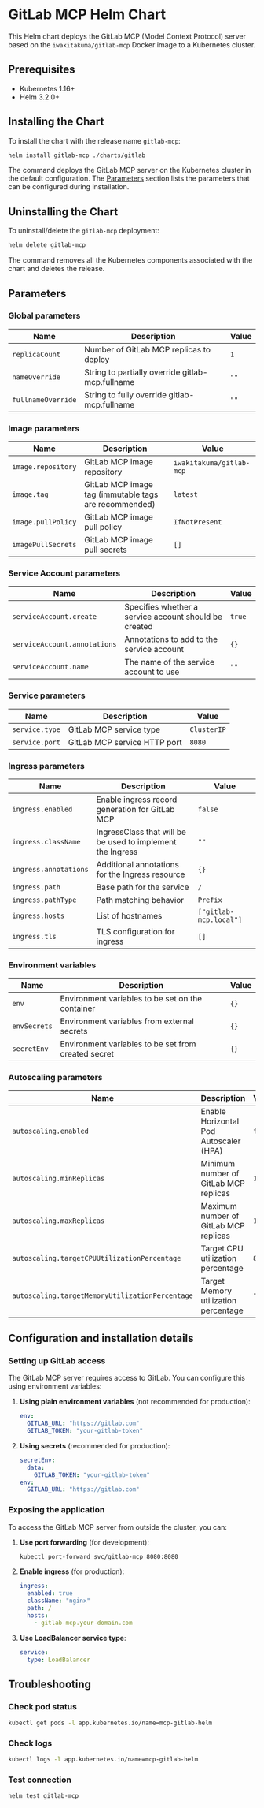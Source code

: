 # GitLab MCP Helm Chart

This Helm chart deploys the GitLab MCP (Model Context Protocol) server based on the `iwakitakuma/gitlab-mcp` Docker image to a Kubernetes cluster.

## Prerequisites

- Kubernetes 1.16+
- Helm 3.2.0+

## Installing the Chart

To install the chart with the release name `gitlab-mcp`:

```bash
helm install gitlab-mcp ./charts/gitlab
```

The command deploys the GitLab MCP server on the Kubernetes cluster in the default configuration. The [Parameters](#parameters) section lists the parameters that can be configured during installation.

## Uninstalling the Chart

To uninstall/delete the `gitlab-mcp` deployment:

```bash
helm delete gitlab-mcp
```

The command removes all the Kubernetes components associated with the chart and deletes the release.

## Parameters

### Global parameters

| Name                      | Description                                     | Value |
| ------------------------- | ----------------------------------------------- | ----- |
| `replicaCount`           | Number of GitLab MCP replicas to deploy        | `1`   |
| `nameOverride`           | String to partially override gitlab-mcp.fullname | `""`  |
| `fullnameOverride`       | String to fully override gitlab-mcp.fullname   | `""`  |

### Image parameters

| Name                | Description                                          | Value                    |
| ------------------- | ---------------------------------------------------- | ------------------------ |
| `image.repository`  | GitLab MCP image repository                          | `iwakitakuma/gitlab-mcp` |
| `image.tag`         | GitLab MCP image tag (immutable tags are recommended) | `latest`                 |
| `image.pullPolicy`  | GitLab MCP image pull policy                         | `IfNotPresent`           |
| `imagePullSecrets`  | GitLab MCP image pull secrets                        | `[]`                     |

### Service Account parameters

| Name                         | Description                                                | Value  |
| ---------------------------- | ---------------------------------------------------------- | ------ |
| `serviceAccount.create`      | Specifies whether a service account should be created     | `true` |
| `serviceAccount.annotations` | Annotations to add to the service account                 | `{}`   |
| `serviceAccount.name`        | The name of the service account to use                    | `""`   |

### Service parameters

| Name           | Description                        | Value       |
| -------------- | ---------------------------------- | ----------- |
| `service.type` | GitLab MCP service type            | `ClusterIP` |
| `service.port` | GitLab MCP service HTTP port       | `8080`      |

### Ingress parameters

| Name                  | Description                                                | Value               |
| --------------------- | ---------------------------------------------------------- | ------------------- |
| `ingress.enabled`     | Enable ingress record generation for GitLab MCP          | `false`             |
| `ingress.className`   | IngressClass that will be be used to implement the Ingress | `""`                |
| `ingress.annotations` | Additional annotations for the Ingress resource           | `{}`                |
| `ingress.path` | Base path for the service | `/` |
| `ingress.pathType` | Path matching behavior | `Prefix` |
| `ingress.hosts` | List of hostnames | `["gitlab-mcp.local"]` |
| `ingress.tls`         | TLS configuration for ingress            | `[]`                |

### Environment variables

| Name           | Description                                          | Value |
| -------------- | ---------------------------------------------------- | ----- |
| `env`          | Environment variables to be set on the container    | `{}`  |
| `envSecrets`   | Environment variables from external secrets         | `{}`  |
| `secretEnv`    | Environment variables to be set from created secret | `{}`  |

### Autoscaling parameters

| Name                                            | Description                                                                                                          | Value   |
| ----------------------------------------------- | -------------------------------------------------------------------------------------------------------------------- | ------- |
| `autoscaling.enabled`                           | Enable Horizontal Pod Autoscaler (HPA)                                                                              | `false` |
| `autoscaling.minReplicas`                       | Minimum number of GitLab MCP replicas                                                                               | `1`     |
| `autoscaling.maxReplicas`                       | Maximum number of GitLab MCP replicas                                                                               | `100`   |
| `autoscaling.targetCPUUtilizationPercentage`    | Target CPU utilization percentage                                                                                    | `80`    |
| `autoscaling.targetMemoryUtilizationPercentage` | Target Memory utilization percentage                                                                                 | `""`    |

## Configuration and installation details

### Setting up GitLab access

The GitLab MCP server requires access to GitLab. You can configure this using environment variables:

1. **Using plain environment variables** (not recommended for production):

   ```yaml
   env:
     GITLAB_URL: "https://gitlab.com"
     GITLAB_TOKEN: "your-gitlab-token"
   ```

2. **Using secrets** (recommended for production):

   ```yaml
   secretEnv:
     data:
       GITLAB_TOKEN: "your-gitlab-token"
   env:
     GITLAB_URL: "https://gitlab.com"
   ```

### Exposing the application

To access the GitLab MCP server from outside the cluster, you can:

1. **Use port forwarding** (for development):

   ```bash
   kubectl port-forward svc/gitlab-mcp 8080:8080
   ```

2. **Enable ingress** (for production):

   ```yaml
   ingress:
     enabled: true
     className: "nginx"
     path: /
     hosts:
       - gitlab-mcp.your-domain.com
   ```

3. **Use LoadBalancer service type**:

   ```yaml
   service:
     type: LoadBalancer
   ```

## Troubleshooting

### Check pod status

```bash
kubectl get pods -l app.kubernetes.io/name=mcp-gitlab-helm
```

### Check logs

```bash
kubectl logs -l app.kubernetes.io/name=mcp-gitlab-helm
```

### Test connection

```bash
helm test gitlab-mcp
```
